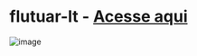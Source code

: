 # flutuar-lt  - <a href="https://paulovarrone.github.io/flutuar-lt/" target="_blank">Acesse aqui</a>
![image](https://user-images.githubusercontent.com/100317569/215192692-f4ff8d9b-8439-4041-8068-964073c7c9d4.png)
